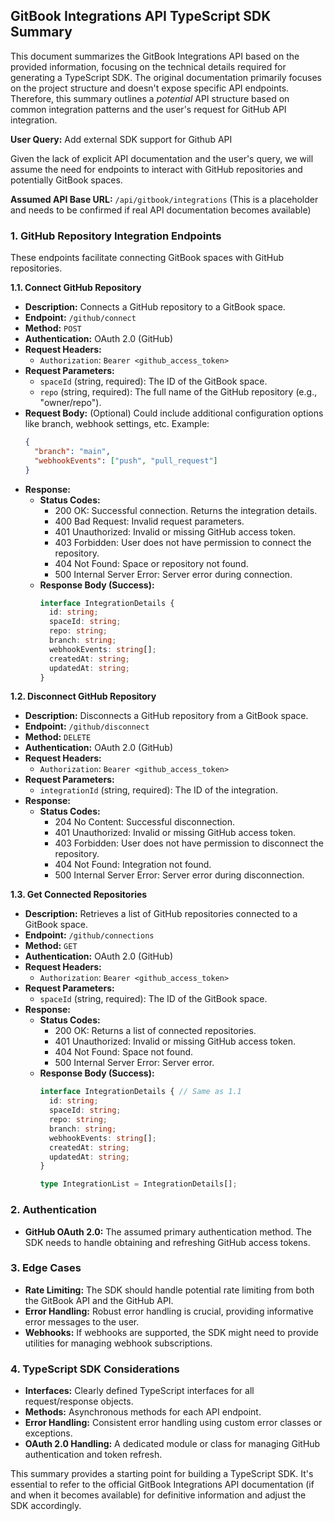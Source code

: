## GitBook Integrations API TypeScript SDK Summary

This document summarizes the GitBook Integrations API based on the provided information, focusing on the technical details required for generating a TypeScript SDK.  The original documentation primarily focuses on the project structure and doesn't expose specific API endpoints.  Therefore, this summary outlines a *potential* API structure based on common integration patterns and the user's request for GitHub API integration.

**User Query:** Add external SDK support for Github API

Given the lack of explicit API documentation and the user's query, we will assume the need for endpoints to interact with GitHub repositories and potentially GitBook spaces.

**Assumed API Base URL:** `/api/gitbook/integrations` (This is a placeholder and needs to be confirmed if real API documentation becomes available)


### 1. GitHub Repository Integration Endpoints

These endpoints facilitate connecting GitBook spaces with GitHub repositories.

**1.1. Connect GitHub Repository**

* **Description:** Connects a GitHub repository to a GitBook space.
* **Endpoint:** `/github/connect`
* **Method:** `POST`
* **Authentication:** OAuth 2.0 (GitHub)
* **Request Headers:**
    * `Authorization`: `Bearer <github_access_token>`
* **Request Parameters:**
    * `spaceId` (string, required): The ID of the GitBook space.
    * `repo` (string, required): The full name of the GitHub repository (e.g., "owner/repo").
* **Request Body:** (Optional) Could include additional configuration options like branch, webhook settings, etc.  Example:
    ```json
    {
      "branch": "main",
      "webhookEvents": ["push", "pull_request"]
    }
    ```
* **Response:**
    * **Status Codes:**
        * 200 OK: Successful connection. Returns the integration details.
        * 400 Bad Request: Invalid request parameters.
        * 401 Unauthorized: Invalid or missing GitHub access token.
        * 403 Forbidden: User does not have permission to connect the repository.
        * 404 Not Found: Space or repository not found.
        * 500 Internal Server Error: Server error during connection.
    * **Response Body (Success):**
        ```typescript
        interface IntegrationDetails {
          id: string;
          spaceId: string;
          repo: string;
          branch: string;
          webhookEvents: string[];
          createdAt: string;
          updatedAt: string;
        }
        ```

**1.2. Disconnect GitHub Repository**

* **Description:** Disconnects a GitHub repository from a GitBook space.
* **Endpoint:** `/github/disconnect`
* **Method:** `DELETE`
* **Authentication:**  OAuth 2.0 (GitHub)
* **Request Headers:**
    * `Authorization`: `Bearer <github_access_token>`
* **Request Parameters:**
    * `integrationId` (string, required): The ID of the integration.
* **Response:**
    * **Status Codes:**
        * 204 No Content: Successful disconnection.
        * 401 Unauthorized: Invalid or missing GitHub access token.
        * 403 Forbidden: User does not have permission to disconnect the repository.
        * 404 Not Found: Integration not found.
        * 500 Internal Server Error: Server error during disconnection.


**1.3. Get Connected Repositories**

* **Description:** Retrieves a list of GitHub repositories connected to a GitBook space.
* **Endpoint:** `/github/connections`
* **Method:** `GET`
* **Authentication:** OAuth 2.0 (GitHub)
* **Request Headers:**
    * `Authorization`: `Bearer <github_access_token>`
* **Request Parameters:**
    * `spaceId` (string, required): The ID of the GitBook space.
* **Response:**
    * **Status Codes:**
        * 200 OK: Returns a list of connected repositories.
        * 401 Unauthorized: Invalid or missing GitHub access token.
        * 404 Not Found: Space not found.
        * 500 Internal Server Error: Server error.
    * **Response Body (Success):**
        ```typescript
        interface IntegrationDetails { // Same as 1.1
          id: string;
          spaceId: string;
          repo: string;
          branch: string;
          webhookEvents: string[];
          createdAt: string;
          updatedAt: string;
        }

        type IntegrationList = IntegrationDetails[];
        ```


### 2. Authentication

* **GitHub OAuth 2.0:**  The assumed primary authentication method. The SDK needs to handle obtaining and refreshing GitHub access tokens.


### 3. Edge Cases

* **Rate Limiting:** The SDK should handle potential rate limiting from both the GitBook API and the GitHub API.
* **Error Handling:** Robust error handling is crucial, providing informative error messages to the user.
* **Webhooks:** If webhooks are supported, the SDK might need to provide utilities for managing webhook subscriptions.


### 4. TypeScript SDK Considerations

* **Interfaces:**  Clearly defined TypeScript interfaces for all request/response objects.
* **Methods:**  Asynchronous methods for each API endpoint.
* **Error Handling:**  Consistent error handling using custom error classes or exceptions.
* **OAuth 2.0 Handling:**  A dedicated module or class for managing GitHub authentication and token refresh.


This summary provides a starting point for building a TypeScript SDK.  It's essential to refer to the official GitBook Integrations API documentation (if and when it becomes available) for definitive information and adjust the SDK accordingly.


